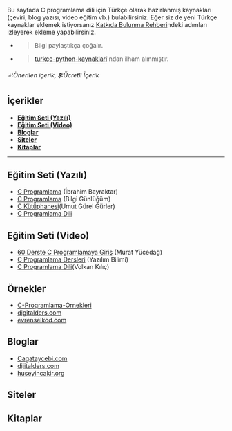 Bu sayfada C programlama dili için Türkçe olarak hazırlanmış kaynakları (çeviri, blog yazısı, video eğitim vb.) bulabilirsiniz. 
Eğer siz de yeni Türkçe kaynaklar eklemek istiyorsanız [Katkıda Bulunma Rehberi](https://github.com/vimevim/turkce-C-kaynaklari/blob/main/katkida-bulunma-rehberi.md)ndeki adımları izleyerek ekleme yapabilirsiniz.
* > Bilgi paylaştıkça çoğalır.
* > [turkce-python-kaynaklari](https://github.com/vanhoxx/turkce-python-kaynaklari#e%C4%9Fitim-seti-yaz%C4%B1l%C4%B1)'ndan ilham alınmıştır.
###### :star::Önerilen içerik,  :heavy_dollar_sign::Ücretli İçerik


## İçerikler
* **[Eğitim Seti (Yazılı)](#eğitim-seti-yazılı)**  
* **[Eğitim Seti (Video)](#eğitim-seti-video)**  
* **[Bloglar](#bloglar)**
* **[Siteler](#siteler)**
* **[Kitaplar](#kitaplar)**
  
- - -

## Eğitim Seti (Yazılı)
* [C Programlama](http://www.ibrahimbayraktar.net/p/c-programlama.html) (İbrahim Bayraktar)
* [C Programlama](https://www.bilgigunlugum.net/prog/cprog/c_proggiris) (Bilgi Günlüğüm)
* [C Kütüphanesi](http://www.ckutuphanesi.com/)(Umut Gürel Gürler)
* [C Programlama Dili](https://tr.wikibooks.org/wiki/Kategori:C_Programlama_Dili)



## Eğitim Seti (Video)
* [60 Derste C Programlamaya Giriş](https://www.youtube.com/playlist?list=PLKnjBHu2xXNP-E_TjR-g5Tslm6dW4UH_3) (Murat Yücedağ)
* [C Programlama Dersleri](https://www.youtube.com/playlist?list=PLIHume2cwmHdFsJRo5oYG7yQ4NyUx43ql) (Yazılım Bilimi)
* [C Programlama Dili](https://www.youtube.com/playlist?list=PLfzhcDNz4tlXOvEE7z_u3gEqFO3nwIZ5i)(Volkan Kılıç)

## Örnekler
* [C-Programlama-Ornekleri](https://github.com/arslanaybars/C-Programlama-Ornekleri)
* [digitalders.com](https://www.dijitalders.com/icerik/114/5571/c_programlama_ornekleri.html)
* [evrenselkod.com](https://www.evrenselkod.com/c-programlama-ornekleri/)

## Bloglar
* [Cagataycebi.com](http://www.cagataycebi.com/)
* [dijitalders.com](https://www.dijitalders.com/icerik_listesi/106/c_dersleri.html)
* [huseyincakir.org](http://www.huseyincakir.org/category/c-programlama-dili/)
## Siteler

## Kitaplar
